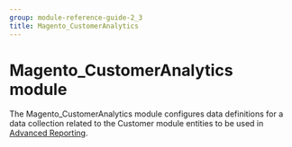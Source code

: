 ```yaml
---
group: module-reference-guide-2_3
title: Magento_CustomerAnalytics
---
```


# Magento_CustomerAnalytics module

The Magento_CustomerAnalytics module configures data definitions for a data collection related to the Customer module entities to be used in [Advanced Reporting](http://devdocs.magento.com/guides/v2.2/advanced-reporting/modules.html).


